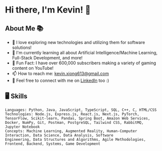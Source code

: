 # Hi there, I'm Kevin! 👋


## About Me 📚

- 🔭 I love exploring new technologies and utilizing them for software solutions! 
- 🌱 I'm currently learning all about Artificial Intelligence/Machine Learning, Full-Stack Development, and more!
- 🤔 Fun Fact: I have over 600,000 subscribers making a variety of gaming content on YouTube!
- 📫 How to reach me: kevin.xiong613@gmail.com
- 💼 Feel free to connect with me on [LinkedIn](https://www.linkedin.com/in/kevinxiong1) too :) 

## 🖥️ Skills 

```text
Languages: Python, Java, JavaScript, TypeScript, SQL, C++, C, HTML/CSS
Technologies: Node.js, Express.js, React.js, Next.js, PyTorch, TensorFlow, Scikit-learn, Pandas, Spring Boot, Amazon Web Services,
Docker, NumPy, Git, Postman, PostgreSQL, Tailwind CSS, RabbitMQ, Jupyter Notebook
Concepts: Machine Learning, Augmented Reality, Human-Computer Interaction, Data Science, Data Analysis, Software
Engineering, Data Structures and Algorithms, Agile Methodologies, Frontend, Backend, Systems, Game Development
